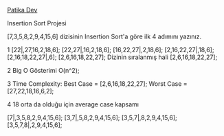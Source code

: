 [Patika Dev](http://www.patika.dev)

Insertion Sort Projesi

[7,3,5,8,2,9,4,15,6] dizisinin Insertion Sort'a göre ilk 4 adımını yazınız.

1 [22|,27,16,2,18,6]; [22,27|,16,2,18,6]; [16,22,27|,2,18,6]; [2,16,22,27|,18,6]; [2,16,18,22,27|,6]; [2,6,16,18,22,27]; 
Dizinin sıralanmış hali [2,6,16,18,22,27];

2 Big O Gösterimi O(n^2);

3 Time Complexity: Best Case = [2,6,16,18,22,27]; Worst Case = [27,22,18,16,6,2];

4 18 orta da olduğu için average case kapsamı



[7|,3,5,8,2,9,4,15,6]; [3,7|,5,8,2,9,4,15,6]; [3,5,7|,8,2,9,4,15,6]; [3,5,7,8|,2,9,4,15,6];
